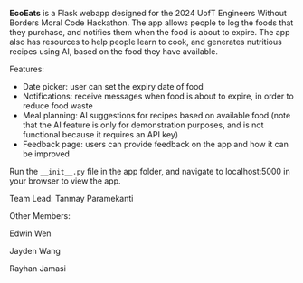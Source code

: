 **EcoEats** is a Flask webapp designed for the 2024 UofT Engineers Without Borders Moral Code Hackathon. The app allows people to log the foods that they purchase, and notifies them when the food is about to expire. The app also has resources to help people learn to cook, and generates nutritious recipes using AI, based on the food they have available.

Features:
- Date picker: user can set the expiry date of food
- Notifications: receive messages when food is about to expire, in order to reduce food waste
- Meal planning: AI suggestions for recipes based on available food (note that the AI feature is only for demonstration purposes, and is not functional because it requires an API key)
- Feedback page: users can provide feedback on the app and how it can be improved

Run the `__init__.py` file in the app folder, and navigate to localhost:5000 in your browser to view the app.

Team Lead: Tanmay Paramekanti

Other Members:

Edwin Wen

Jayden Wang

Rayhan Jamasi
